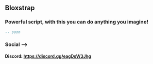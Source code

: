 ## Bloxstrap
### Powerful script, with this you can do anything you imagine!

```lua
-- soon
```

### Social -->
#### Discord: https://discord.gg/eagDsW3Jhg
